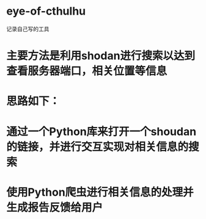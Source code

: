 # eye-of-cthulhu



记录自己写的工具

# 主要方法是利用shodan进行搜索以达到查看服务器端口，相关位置等信息

# 思路如下：
# 通过一个Python库来打开一个shoudan的链接，并进行交互实现对相关信息的搜索
# 使用Python爬虫进行相关信息的处理并生成报告反馈给用户
